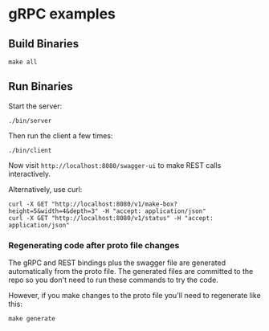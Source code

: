 # gRPC examples

## Build Binaries

```
make all
```

## Run Binaries

Start the server:

```
./bin/server
```

Then run the client a few times:

```
./bin/client
```

Now visit `http://localhost:8080/swagger-ui` to make REST calls interactively.

Alternatively, use curl:

```
curl -X GET "http://localhost:8080/v1/make-box?height=5&width=4&depth=3" -H "accept: application/json"
curl -X GET "http://localhost:8080/v1/status" -H "accept: application/json"
```

### Regenerating code after proto file changes

The gRPC and REST bindings plus the swagger file are generated automatically from the proto file. The generated files are committed to the repo so you don't need to run these commands to try the code.

However, if you make changes to the proto file you'll need to regenerate like this:

```
make generate
```

